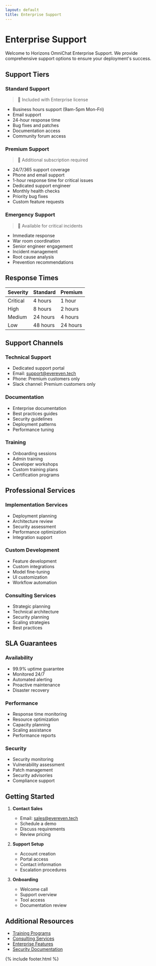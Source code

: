 ```yaml
---
layout: default
title: Enterprise Support
---
```


# Enterprise Support

Welcome to Horizons OmniChat Enterprise Support. We provide comprehensive support options to ensure your deployment's success.

## Support Tiers

### Standard Support
> 🌟 Included with Enterprise license

- Business hours support (9am-5pm Mon-Fri)
- Email support
- 24-hour response time
- Bug fixes and patches
- Documentation access
- Community forum access

### Premium Support
> 💎 Additional subscription required

- 24/7/365 support coverage
- Phone and email support
- 1-hour response time for critical issues
- Dedicated support engineer
- Monthly health checks
- Priority bug fixes
- Custom feature requests

### Emergency Support
> 🚨 Available for critical incidents

- Immediate response
- War room coordination
- Senior engineer engagement
- Incident management
- Root cause analysis
- Prevention recommendations

## Response Times

| Severity | Standard | Premium |
|----------|----------|---------|
| Critical | 4 hours | 1 hour |
| High | 8 hours | 2 hours |
| Medium | 24 hours | 4 hours |
| Low | 48 hours | 24 hours |

## Support Channels

### Technical Support
- Dedicated support portal
- Email: support@evereven.tech
- Phone: Premium customers only
- Slack channel: Premium customers only

### Documentation
- Enterprise documentation
- Best practices guides
- Security guidelines
- Deployment patterns
- Performance tuning

### Training
- Onboarding sessions
- Admin training
- Developer workshops
- Custom training plans
- Certification programs

## Professional Services

### Implementation Services
- Deployment planning
- Architecture review
- Security assessment
- Performance optimization
- Integration support

### Custom Development
- Feature development
- Custom integrations
- Model fine-tuning
- UI customization
- Workflow automation

### Consulting Services
- Strategic planning
- Technical architecture
- Security planning
- Scaling strategies
- Best practices

## SLA Guarantees

### Availability
- 99.9% uptime guarantee
- Monitored 24/7
- Automated alerting
- Proactive maintenance
- Disaster recovery

### Performance
- Response time monitoring
- Resource optimization
- Capacity planning
- Scaling assistance
- Performance reports

### Security
- Security monitoring
- Vulnerability assessment
- Patch management
- Security advisories
- Compliance support

## Getting Started

1. **Contact Sales**
   - Email: sales@evereven.tech
   - Schedule a demo
   - Discuss requirements
   - Review pricing

2. **Support Setup**
   - Account creation
   - Portal access
   - Contact information
   - Escalation procedures

3. **Onboarding**
   - Welcome call
   - Support overview
   - Tool access
   - Documentation review

## Additional Resources

- [Training Programs](training.md)
- [Consulting Services](consulting.md)
- [Enterprise Features](../getting-started/features.md#enterprise-features)
- [Security Documentation](../security/)

{% include footer.html %}
